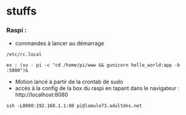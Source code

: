 stuffs
======

### Raspi :

* commandes à lancer au démarrage
```
/etc/rc.local

ex : (su - pi -c "cd /home/pi/www && gunicorn hello_world:app -b :5000")&
```
* Motion
lancé à partir de la crontab de sudo
* accès à la config de la box du raspi en tapant dans le navigateur : http://localhost:8080

` ssh -L8080:192.168.1.1:80 pi@lamule73.adultdns.net `
